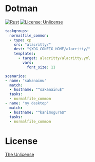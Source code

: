 # Dotman

[![Rust](https://github.com/namachan10777/dotman/actions/workflows/rust.yml/badge.svg)](https://github.com/namachan10777/dotman/actions/workflows/rust.yml)
[![License: Unlicense](https://img.shields.io/badge/license-Unlicense-blue.svg)](http://unlicense.org/)

```yaml
taskgroups:
  normalfile_common:
  - type: cp
    src: "alacritty/"
    dest: "$XDG_CONFIG_HOME/alacritty/"
    templates:
      - target: alacritty/alacritty.yml
        vars:
          font_size: 11

scenarios:
- name: "sakanainu"
  match:
  - hostname: "^sakanainu$"
  tasks:
  - normalfile_common
- name: "my desktop"
  match:
  - hostname: "^kanimogura$"
  tasks:
  - normalfile_common
```


# License

[The Unlicense](https://unlicense.org/)
